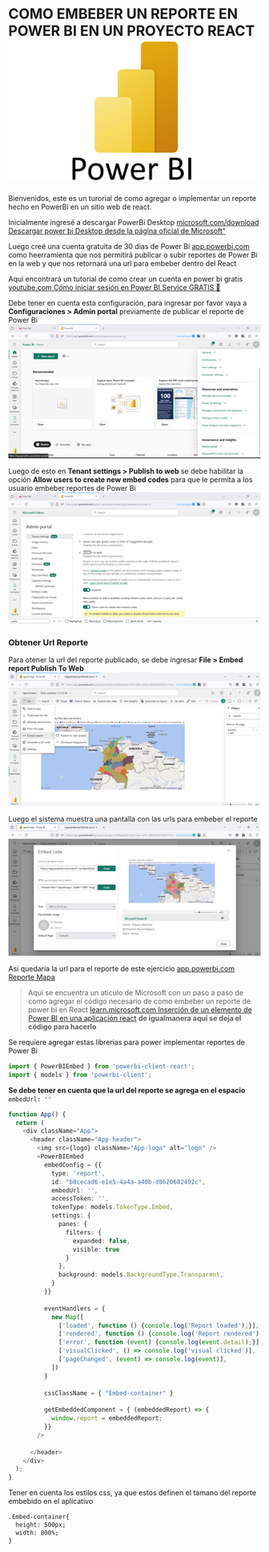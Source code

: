 # COMO EMBEBER UN REPORTE EN POWER BI EN UN PROYECTO REACT ![Logo power Bi ](logo_powerbi.jpg "Power Bi Logo")

Bienvenidos, este es un turorial de como agregar o implementar un reporte hecho en PowerBi en un sitio web de react.

Inicialmente ingresé a descargar PowerBi Desktop [microsoft.com/download Descargar power bi Desktop desde la página oficial de Microsoft"](https://www.microsoft.com/es-es/download/details.aspx?id=58494 "Descargar power bi Desktop desde la página oficial de Microsoft")

Luego creé una cuenta gratuita de 30 dias de Power Bi [app.powerbi.com](https://app.powerbi.com/admin-portal/capacities/capacitiesList/trial?experience=power-bi "Microsoft Fabric") como heerramienta que nos permitirá publicar o subir reportes de Power Bi en la web y que nos retornará una url para embeber dentro del React

Aqui encontrará un tutorial de como crear un cuenta en power bi gratis 
[youtube.com Cómo iniciar sesión en Power BI Service GRATIS 🤩](https://www.youtube.com/watch?v=upZTyad-brY "Cómo iniciar sesión en Power BI Service GRATIS 🤩")

Debe tener en cuenta esta configuración, para ingresar por favor vaya a **Configuraciones > Admin portal** previamente de publicar el reporte de Power Bi
![Paso 1](Permisos_publicar_paso_uno.png "Paso uno")


Luego de esto en **Tenant settings > Publish to web** se debe habilitar la opción **Allow users to create new embed codes** para que le permita a los usuario embeber reportes de Power Bi
![Paso 2](Permisos_publicar_paso_dos.png "Paso dos")

### Obtener Url Reporte
Para otener la url del reporte publicado, se debe ingresar **File > Embed report Publish To Web**
![Paso 1](Obtener_url_uno.png "Paso Uno Url")

Luego el sistema muestra una pantalla con las urls para embeber el reporte
![Paso 2](Obtener_url_paso_dos.png "Paso dos url")

Asi quedaria la url para el reporte de este ejercicio [app.powerbi.com Reporte Mapa](https://app.powerbi.com/view?r=eyJrIjoiZjUyOWQ2YTUtYjQxOS00NWZmLTk1ZWItMTZlYjIzNGM4NDNjIiwidCI6IjgzZDExMzQzLWQxMzUtNDQxOC04OWE4LWY1ODUxMjIwMmMwZiIsImMiOjR9 "Reporte Mapa")


>Aqui se encuentra un aticulo de Microsoft con un paso a paso de como agregar el código necesario de como embeber un reporte de power bi en React 
[learn.microsoft.com Inserción de un elemento de Power BI en una aplicación react](https://learn.microsoft.com/es-es/javascript/api/overview/powerbi/powerbi-client-react "Inserción de un elemento de Power BI en una aplicación react") **de igualmanera aqui se deja el código para hacerlo**

Se requiere agregar estas librerias para power implementar reportes de Power Bi 
```typescript
import { PowerBIEmbed } from 'powerbi-client-react';
import { models } from 'powerbi-client'; 
```

**Se debe tener en cuenta que la url del reporte se agrega en el espacio**  `embedUrl: ''`
```typescript
function App() {
  return (
    <div className="App">
      <header className="App-header">
        <img src={logo} className="App-logo" alt="logo" />
        <PowerBIEmbed
          embedConfig = {{
            type: 'report',   
            id: "b8cecad6-e1e5-4a4a-a40b-d8620682492c",
            embedUrl: '',
            accessToken: '',
            tokenType: models.TokenType.Embed,
            settings: {
              panes: {
                filters: {
                  expanded: false,
                  visible: true
                }
              },
              background: models.BackgroundType.Transparent,
            }
          }}

          eventHandlers = {
            new Map([
              ['loaded', function () {console.log('Report loaded');}],
              ['rendered', function () {console.log('Report rendered');}],
              ['error', function (event) {console.log(event.detail);}],
              ['visualClicked', () => console.log('visual clicked')],
              ['pageChanged', (event) => console.log(event)],
            ])
          }

          cssClassName = { "Embed-container" }

          getEmbeddedComponent = { (embeddedReport) => {
            window.report = embeddedReport;
          }}
        />

      </header>
    </div>
  );
}
```
Tener en cuenta los estilos css, ya que estos definen el tamano del reporte embebido en el aplicativo

```
.Embed-container{
  height: 500px;
  width: 800%;
}
```